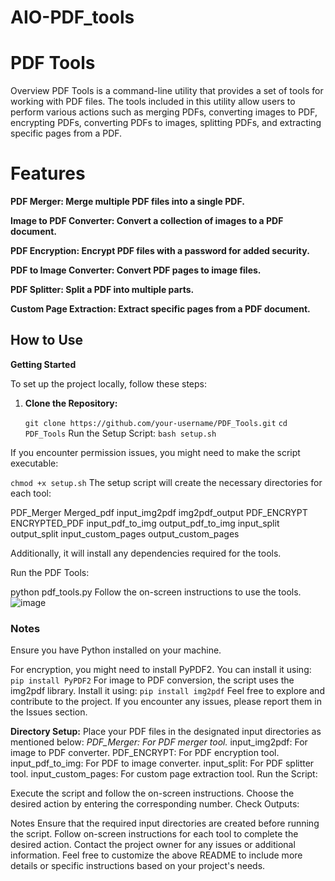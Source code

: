 # AIO-PDF_tools
# PDF Tools
Overview
PDF Tools is a command-line utility that provides a set of tools for working with PDF files. The tools included in this utility allow users to perform various actions such as merging PDFs, converting images to PDF, encrypting PDFs, converting PDFs to images, splitting PDFs, and extracting specific pages from a PDF.

# Features
**PDF Merger: Merge multiple PDF files into a single PDF.**

**Image to PDF Converter: Convert a collection of images to a PDF document.**

**PDF Encryption: Encrypt PDF files with a password for added security.**

**PDF to Image Converter: Convert PDF pages to image files.**

**PDF Splitter: Split a PDF into multiple parts.**

**Custom Page Extraction: Extract specific pages from a PDF document.**


## How to Use
 
**Getting Started**

To set up the project locally, follow these steps:

1. **Clone the Repository:**
    
   ```git clone https://github.com/your-username/PDF_Tools.git```
   ```cd PDF_Tools```
Run the Setup Script:
```bash setup.sh```

If you encounter permission issues, you might need to make the script executable:

```chmod +x setup.sh```
The setup script will create the necessary directories for each tool:

PDF_Merger
Merged_pdf
input_img2pdf
img2pdf_output
PDF_ENCRYPT
ENCRYPTED_PDF
input_pdf_to_img
output_pdf_to_img
input_split
output_split
input_custom_pages
output_custom_pages

Additionally, it will install any dependencies required for the tools.

Run the PDF Tools:

python pdf_tools.py
Follow the on-screen instructions to use the tools.
![image](https://github.com/vedantterse/AIO-PDF_tools/assets/69134828/86bc9c07-9f9f-47f1-a830-0a4171e036b7)


### Notes
Ensure you have Python installed on your machine.

For encryption, you might need to install PyPDF2. You can install it using:
 ```pip install PyPDF2```
For image to PDF conversion, the script uses the img2pdf library. Install it using:
 ```pip install img2pdf```
Feel free to explore and contribute to the project. If you encounter any issues, please report them in the Issues section.
 



**Directory Setup:**
Place your PDF files in the designated input directories as mentioned below:
_PDF_Merger: For PDF merger tool._
input_img2pdf: For image to PDF converter.
PDF_ENCRYPT: For PDF encryption tool.
input_pdf_to_img: For PDF to image converter.
input_split: For PDF splitter tool.
input_custom_pages: For custom page extraction tool.
Run the Script:

Execute the script and follow the on-screen instructions.
Choose the desired action by entering the corresponding number.
Check Outputs:

 
 
Notes
Ensure that the required input directories are created before running the script.
Follow on-screen instructions for each tool to complete the desired action.
Contact the project owner for any issues or additional information.
Feel free to customize the above README to include more details or specific instructions based on your project's needs.

